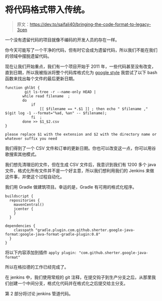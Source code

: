 # 将代码格式带入传统。

> 原文：<https://dev.to/saifali40/bringing-the-code-format-to-legacy-3cen>

一个没有遗留代码的项目就像不编码的开发人员的存在一样。

你今天可能写了一个干净的代码，但有时它会成为遗留代码，所以我们不能在我们的领域中摆脱遗留代码。

现在让我们开始重点，我们有一个项目开始于 2011 年，一些代码甚至没有改变，直到日期，所以我被指派将整个代码库格式化为 [google style](https://google.github.io/styleguide/javaguide.html) 我尝试了以下 bash 函数来找出每个文件的最后更新日期。

```
function ghlbt {
         git ls-tree -r --name-only HEAD |
        while read filename  ;
        do
            if
                [[ $filename == *.$1 ]] ; then echo " $filename ," $(git log -1 --format="%ad, %an" -- $filename);
            fi  ;
        done >> $1_$2.csv
} 
```

`please replace $1 with the extension and $2 with the directory name or whatever suffix you need`

我们得到了一个 CSV 文件和订单的更新日期。你也可以改变这一点，你可以用谷歌搜索其他模式。

我们想先清理旧的文件，但在生成 CSV 文件后，我意识到我们有 1200 多个 java 文件，格式化所有文件并不是一个好主意，所以我们想利用我们的 Jenkins 来做这件事，并使这个过程自动化。

我们用 Gradle 做建筑项目。幸运的是，Gradle 有可用的格式化程序。

```
buildscript {
  repositories {
    mavenCentral()
    jcenter {
    }
  }

dependencies {
    classpath "gradle.plugin.com.github.sherter.google-java-format:google-java-format-gradle-plugin:0.8"
  }
} 
```

将以下内容添加到插件
`apply plugin: "com.github.sherter.google-java-format"`

所以在格拉德的工作已经完成了。

在 jenkins 中，我们使用常规的 git 注释，在提交钩子到生产分支之后，从那里我们创建一个中间分支，格式化代码并在格式化之后提交给主分支。

第 2 部分将讨论 jenkins 管道代码。
